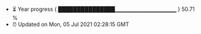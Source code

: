 - ⏳ Year progress { ███████████████▁▁▁▁▁▁▁▁▁▁▁▁▁▁▁ } 50.71 %
- ⏰ Updated on Mon, 05 Jul 2021 02:28:15 GMT

